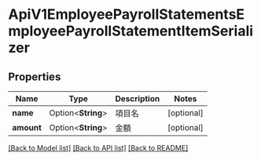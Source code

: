 # ApiV1EmployeePayrollStatementsEmployeePayrollStatementItemSerializer

## Properties

Name | Type | Description | Notes
------------ | ------------- | ------------- | -------------
**name** | Option<**String**> | 項目名 | [optional]
**amount** | Option<**String**> | 金額 | [optional]

[[Back to Model list]](../README.md#documentation-for-models) [[Back to API list]](../README.md#documentation-for-api-endpoints) [[Back to README]](../README.md)


